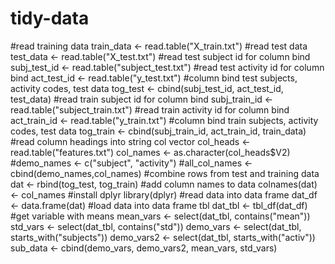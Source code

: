 tidy-data
=========
#read training data
train_data <- read.table("X_train.txt")
#read test data
test_data <- read.table("X_test.txt")
#read test subject id for column bind
subj_test_id <- read.table("subject_test.txt")
#read test activity id for column bind
act_test_id <- read.table("y_test.txt")
#column bind test subjects, activity codes, test data
tog_test <- cbind(subj_test_id, act_test_id, test_data)
#read train subject id for column bind
subj_train_id <- read.table("subject_train.txt")
#read train activity id for column bind
act_train_id <- read.table("y_train.txt")
#column bind train subjects, activity codes, test data
tog_train <- cbind(subj_train_id, act_train_id, train_data)
#read column headings into string col vector
col_heads <- read.table("features.txt")
col_names <- as.character(col_heads$V2)
#demo_names <- c("subject", "activity")
#all_col_names <- cbind(demo_names,col_names)
#combine rows from test and training data
dat <- rbind(tog_test, tog_train)
#add column names to data 
colnames(dat) <- col_names
#install dplyr
library(dplyr)
#read data into data frame
dat_df <- data.frame(dat)
#load data into data frame tbl
dat_tbl <- tbl_df(dat_df)
#get variable with means
mean_vars <- select(dat_tbl, contains("mean"))
std_vars <- select(dat_tbl, contains("std"))
demo_vars <- select(dat_tbl, starts_with("subjects"))
demo_vars2 <- select(dat_tbl, starts_with("activ"))
sub_data <- cbind(demo_vars, demo_vars2, mean_vars, std_vars)
